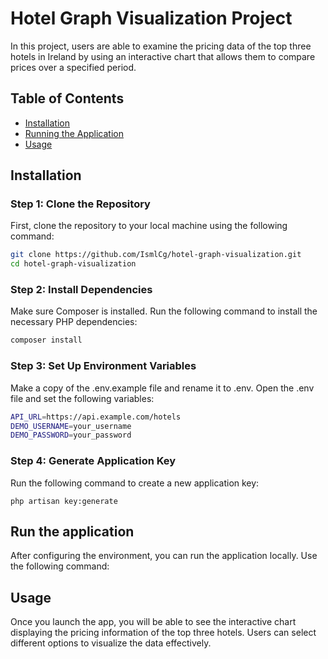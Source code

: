 # Hotel Graph Visualization Project

In this project, users are able to examine the pricing data of the top three hotels in Ireland by using an interactive chart that allows them to compare prices over a specified period.

## Table of Contents

- [Installation](#installation)
- [Running the Application](#running-the-application)
- [Usage](#usage) 

## Installation

### Step 1: Clone the Repository

First, clone the repository to your local machine using the following command:

```bash
git clone https://github.com/IsmlCg/hotel-graph-visualization.git
cd hotel-graph-visualization
```
### Step 2: Install Dependencies
Make sure Composer is installed. Run the following command to install the necessary PHP dependencies:

```bash
composer install
```
### Step 3: Set Up Environment Variables
Make a copy of the .env.example file and rename it to .env. Open the .env file and set the following variables:

```bash
API_URL=https://api.example.com/hotels
DEMO_USERNAME=your_username
DEMO_PASSWORD=your_password
```
### Step 4: Generate Application Key
Run the following command to create a new application key:

```bach
php artisan key:generate
```
## Run the application 
After configuring the environment, you can run the application locally. Use the following command:

## Usage 
Once you launch the app, you will be able to see the interactive chart displaying the pricing information of the top three hotels. Users can select different options to visualize the data effectively.
